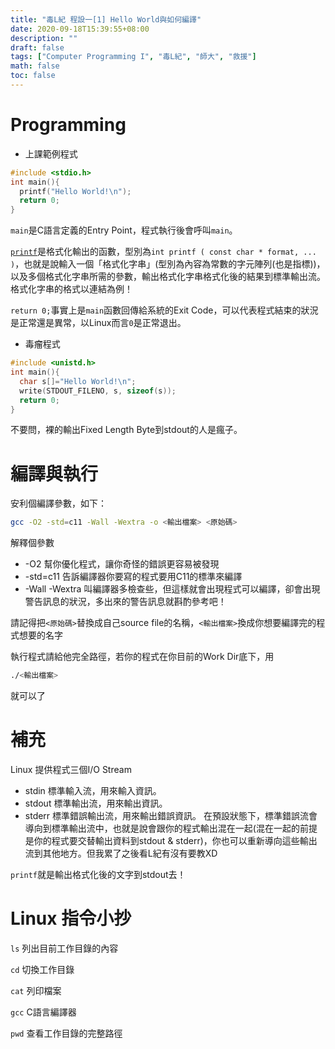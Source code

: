 ```yaml
---
title: "毒L紀 程設一[1] Hello World與如何編譯"
date: 2020-09-18T15:39:55+08:00
description: ""
draft: false
tags: ["Computer Programming I", "毒L紀", "師大", "救援"]
math: false
toc: false
---
```


# Programming

- 上課範例程式

```c
#include <stdio.h>
int main(){
  printf("Hello World!\n");
  return 0;
}
```

`main`是C語言定義的Entry Point，程式執行後會呼叫`main`。

[`printf`](http://www.cplusplus.com/reference/cstdio/printf/)是格式化輸出的函數，型別為`int printf ( const char * format, ... )`，也就是說輸入一個「格式化字串」(型別為內容為常數的字元陣列(也是指標))，以及多個格式化字串所需的參數，輸出格式化字串格式化後的結果到標準輸出流。格式化字串的格式以連結為例！

`return 0;`事實上是`main`函數回傳給系統的Exit Code，可以代表程式結束的狀況是正常還是異常，以Linux而言`0`是正常退出。

- 毒瘤程式

```c
#include <unistd.h>
int main(){
  char s[]="Hello World!\n";
  write(STDOUT_FILENO, s, sizeof(s));
  return 0;
}
```

不要問，裸的輸出Fixed Length Byte到stdout的人是瘋子。

# 編譯與執行

安利個編譯參數，如下：

```bash
gcc -O2 -std=c11 -Wall -Wextra -o <輸出檔案> <原始碼>
```

解釋個參數

- \-O2  幫你優化程式，讓你奇怪的錯誤更容易被發現
- \-std=c11 告訴編譯器你要寫的程式要用C11的標準來編譯
- \-Wall \-Wextra  叫編譯器多檢查些，但這樣就會出現程式可以編譯，卻會出現警告訊息的狀況，多出來的警告訊息就斟酌參考吧！

請記得把`<原始碼>`替換成自己source file的名稱，`<輸出檔案>`換成你想要編譯完的程式想要的名字

執行程式請給他完全路徑，若你的程式在你目前的Work Dir底下，用
```bash
./<輸出檔案>
```
就可以了

# 補充

Linux 提供程式三個I/O Stream

- stdin
	標準輸入流，用來輸入資訊。
- stdout
	標準輸出流，用來輸出資訊。
- stderr
	標準錯誤輸出流，用來輸出錯誤資訊。
在預設狀態下，標準錯誤流會導向到標準輸出流中，也就是說會跟你的程式輸出混在一起(混在一起的前提是你的程式要交替輸出資料到stdout & stderr)，你也可以重新導向這些輸出流到其他地方。但我累了之後看L紀有沒有要教XD

`printf`就是輸出格式化後的文字到stdout去！

# Linux 指令小抄

`ls` 列出目前工作目錄的內容

`cd` 切換工作目錄

`cat` 列印檔案

`gcc` C語言編譯器

`pwd` 查看工作目錄的完整路徑